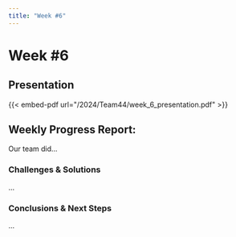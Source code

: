 ```yaml
---
title: "Week #6"
---
```


# Week #6

## Presentation

{{< embed-pdf url="/2024/Team44/week_6_presentation.pdf" >}}

## Weekly Progress Report:

Our team did...

### Challenges & Solutions

...

### Conclusions & Next Steps

...